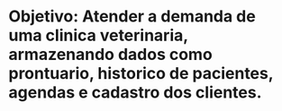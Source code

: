 # Objetivo: Atender a demanda de uma clinica veterinaria, armazenando dados como prontuario, historico de pacientes, agendas e cadastro dos clientes.
